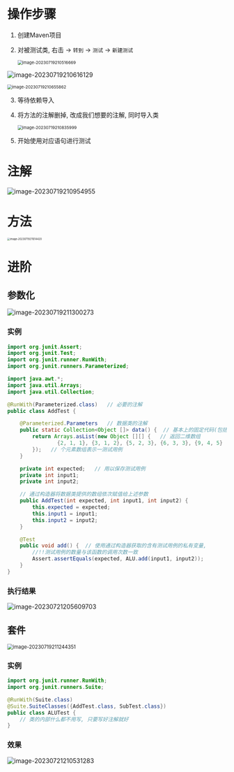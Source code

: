 # 操作步骤

1. 创建Maven项目

1. 对被测试类, 右击 -> `转到` -> `测试` -> `新建测试` 

    <img src="./image-20230719210516669.png" alt="image-20230719210516669" style="zoom: 67%;" /> 

![image-20230719210616129](./image-20230719210616129.png)

<img src="./image-20230719210655862.png" alt="image-20230719210655862" style="zoom:67%;" />

3. 等待依赖导入

3. 将方法的注解删掉, 改成我们想要的注解, 同时导入类

    <img src="./image-20230719210835999.png" alt="image-20230719210835999" style="zoom:67%;" />

5. 开始使用对应语句进行测试



# 注解

![image-20230719210954955](./image-20230719210954955.png)



# 方法

<img src="./image-20230719211014420.png" alt="image-20230719211014420" style="zoom:40%;" />



# 进阶


## 参数化

![image-20230719211300273](./image-20230719211300273.png)

### 实例

```java
import org.junit.Assert;
import org.junit.Test;
import org.junit.runner.RunWith;
import org.junit.runners.Parameterized;

import java.awt.*;
import java.util.Arrays;
import java.util.Collection;

@RunWith(Parameterized.class)   // 必要的注解
public class AddTest {

    @Parameterized.Parameters   // 数据类的注解
    public static Collection<Object []> data() {  // 基本上的固定代码(包括返回值和方法名)
        return Arrays.asList(new Object [][] {   // 返回二维数组
                {2, 1, 1}, {3, 1, 2}, {5, 2, 3}, {6, 3, 3}, {9, 4, 5}  
        });   // 个元素数组表示一测试用例
    }

    private int expected;   // 用以保存测试用例
    private int input1;
    private int input2;

    // 通过构造器将数据类提供的数组依次赋值给上述参数
    public AddTest(int expected, int input1, int input2) {  
        this.expected = expected;
        this.input1 = input1;
        this.input2 = input2;
    }

    @Test
    public void add() {  // 使用通过构造器获取的含有测试用例的私有变量, 
        //!!测试用例的数量与该函数的调用次数一致
        Assert.assertEquals(expected, ALU.add(input1, input2));
    }
}
```

### 执行结果

![image-20230721205609703](./image-20230721205609703.png)


## 套件

<img src="./image-20230719211244351.png" alt="image-20230719211244351" style="zoom:80%;" />

### 实例

```java
import org.junit.runner.RunWith;
import org.junit.runners.Suite;

@RunWith(Suite.class)
@Suite.SuiteClasses({AddTest.class, SubTest.class})
public class ALUTest {
    // 类的内部什么都不用写, 只要写好注解就好
}
```



### 效果

![image-20230721210531283](./image-20230721210531283.png)
